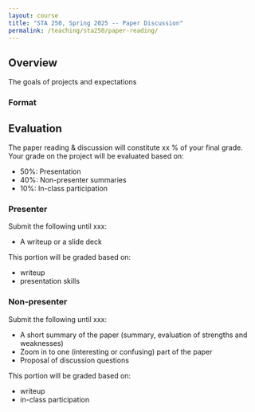 ```yaml
---
layout: course
title: "STA 250, Spring 2025 -- Paper Discussion"
permalink: /teaching/sta250/paper-reading/
---
```


## Overview

The goals of projects and expectations

### Format




## Evaluation

The paper reading & discussion will constitute xx % of your final grade. Your grade on the project will be evaluated based on:
* 50%: Presentation
* 40%: Non-presenter summaries
* 10%: In-class participation


### Presenter
Submit the following until xxx:
* A writeup or a slide deck

This portion will be graded based on:
* writeup
* presentation skills

### Non-presenter
Submit the following until xxx:
* A short summary of the paper (summary, evaluation of strengths and weaknesses)
* Zoom in to one (interesting or confusing) part of the paper
* Proposal of discussion questions

This portion will be graded based on:
* writeup
* in-class participation